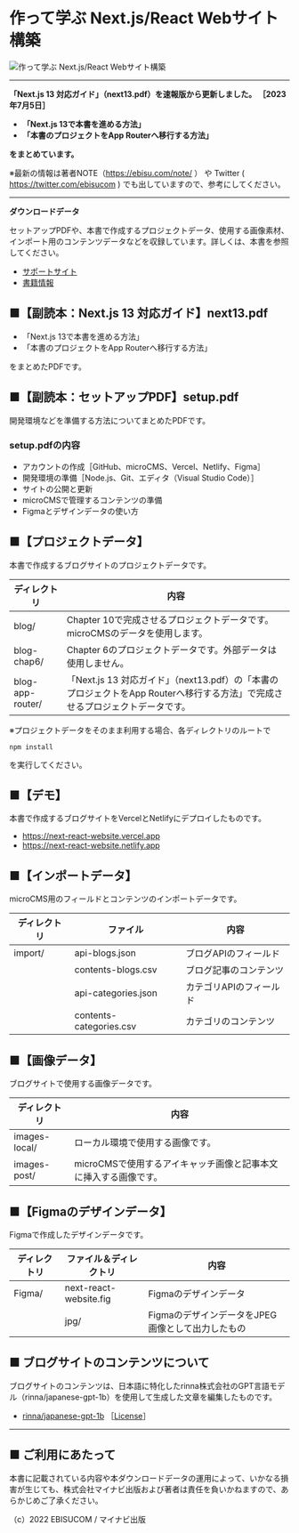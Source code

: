 # 作って学ぶ Next.js/React Webサイト構築

![作って学ぶ Next.js/React Webサイト構築](https://repository-images.githubusercontent.com/510925642/56e98f7c-6e99-47a1-bae1-1203afbd0b82)

---

**「Next.js 13 対応ガイド」（next13.pdf）を速報版から更新しました。 ［2023年7月5日］**

* **「Next.js 13で本書を進める方法」**
* **「本書のプロジェクトをApp Routerへ移行する方法」**

**をまとめています。**

※最新の情報は著者NOTE（https://ebisu.com/note/ ） や Twitter ( https://twitter.com/ebisucom ) でも出していますので、参考にしてください。

---

**ダウンロードデータ**

セットアップPDFや、本書で作成するプロジェクトデータ、使用する画像素材、インポート用のコンテンツデータなどを収録しています。詳しくは、本書を参照してください。

* [サポートサイト](https://book.mynavi.jp/supportsite/detail/9784839980177.html) 
* [書籍情報](https://ebisu.com/next-react-website/)


## ■【副読本：Next.js 13 対応ガイド】next13.pdf

* 「Next.js 13で本書を進める方法」
* 「本書のプロジェクトをApp Routerへ移行する方法」

をまとめたPDFです。

## ■【副読本：セットアップPDF】setup.pdf

開発環境などを準備する方法についてまとめたPDFです。

### setup.pdfの内容

* アカウントの作成［GitHub、microCMS、Vercel、Netlify、Figma］
* 開発環境の準備［Node.js、Git、エディタ（Visual Studio Code）］
* サイトの公開と更新
* microCMSで管理するコンテンツの準備
* Figmaとデザインデータの使い方

## ■【プロジェクトデータ】

本書で作成するブログサイトのプロジェクトデータです。

ディレクトリ      | 内容 
---------------- | -----
blog/            | Chapter 10で完成させるプロジェクトデータです。microCMSのデータを使用します。
blog-chap6/      | Chapter 6のプロジェクトデータです。外部データは使用しません。
blog-app-router/ | 「Next.js 13 対応ガイド」（next13.pdf）の「本書のプロジェクトをApp Routerへ移行する方法」で完成させるプロジェクトデータです。

※プロジェクトデータをそのまま利用する場合、各ディレクトリのルートで

```
npm install
```

を実行してください。

## ■【デモ】

本書で作成するブログサイトをVercelとNetlifyにデプロイしたものです。

* https://next-react-website.vercel.app
* https://next-react-website.netlify.app

## ■【インポートデータ】

microCMS用のフィールドとコンテンツのインポートデータです。

ディレクトリ | ファイル                 | 内容
------------ | ----------------------- | ---------------------
import/      | api-blogs.json          | ブログAPIのフィールド
　           | contents-blogs.csv      | ブログ記事のコンテンツ
　           | api-categories.json     | カテゴリAPIのフィールド
　           | contents-categories.csv | カテゴリのコンテンツ

## ■【画像データ】

ブログサイトで使用する画像データです。

ディレクトリ  | 内容 
------------- | -----
images-local/ | ローカル環境で使用する画像です。
images-post/  | microCMSで使用するアイキャッチ画像と記事本文に挿入する画像です。

## ■【Figmaのデザインデータ】

Figmaで作成したデザインデータです。

ディレクトリ | ファイル＆ディレクトリ    | 内容
------------ | ----------------------- | ---------------------------------------------
Figma/       | next-react-website.fig  | Figmaのデザインデータ
　           | jpg/                    | FigmaのデザインデータをJPEG画像として出力したもの


## ■ ブログサイトのコンテンツについて

ブログサイトのコンテンツは、日本語に特化したrinna株式会社のGPT言語モデル（rinna/japanese-gpt-1b）を使用して生成した文章を編集したものです。

* [rinna/japanese-gpt-1b](https://huggingface.co/rinna/japanese-gpt-1b) ［[License](https://huggingface.co/rinna/japanese-gpt-1b#licenese)］

-----------------------------------------------

## ■ ご利用にあたって

本書に記載されている内容や本ダウンロードデータの運用によって、いかなる損害が生じても、株式会社マイナビ出版および著者は責任を負いかねますので、あらかじめご了承ください。

（c）2022 EBISUCOM / マイナビ出版
